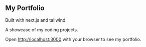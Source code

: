 ## My Portfolio

Built with next.js and tailwind.

A showcase of my coding projects.

Open [http://localhost:3000](http://localhost:3000) with your browser to see my portfolio.
